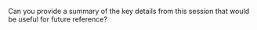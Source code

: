 Can you provide a summary of the key details from this session that would be useful for future reference?


